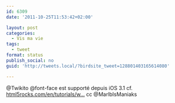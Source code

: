 ```yaml
---
id: 6309
date: '2011-10-25T11:53:42+02:00'

layout: post
categories:
  - Vis ma vie
tags:
  - tweet
format: status
publish_social: no
guid: 'http://tweets.local/?birdsite_tweet=128801403165614080'

---
```


@Twikito @font-face est supporté depuis iOS 3.1 cf. [html5rocks.com/en/tutorials/w…](http://www.html5rocks.com/en/tutorials/webfonts/quick/#toc-mobile) cc @MarlbIsManiaks
